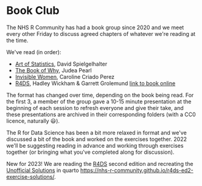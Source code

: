 # Book Club

The NHS R Community has had a book group since 2020 and we meet every other Friday to discuss agreed chapters of whatever we're reading at the time. 

We've read (in order):

* [Art of Statistics](https://github.com/nhs-r-community/book_group/tree/main/art_of_statistics), David Spielgelhalter
* [The Book of Why](https://github.com/nhs-r-community/book_group/tree/main/the_book_of_why), Judea Pearl
* [Invisible Women](https://github.com/nhs-r-community/book_group/tree/main/invisible_women), Caroline Criado Perez
* [R4DS](https://github.com/nhs-r-community/book_group/tree/main/r4ds), Hadley Wickham & Garrett Grolemund [link to book online](https://r4ds.hadley.co.nz/)

The format has changed over time, depending on the book being read. For the first 3, a member of the group gave a 10-15 minute presentation at the beginning of each session to refresh everyone and give their take, and these presentations are archived in their corresponding folders (with a CC0 licence, naturally 😃).

The R for Data Science has been a bit more relaxed in format and we've discussed a bit of the book and worked on the exercises together. 2022 we'll be suggesting reading in advance and working through exercises together (or bringing what you've completed along for discussion).

New for 2023!
We are reading the [R4DS](https://r4ds.hadley.nz/) second edition and recreating the [Unofficial Solutions](https://jrnold.github.io/r4ds-exercise-solutions/) in quarto https://nhs-r-community.github.io/r4ds-ed2-exercise-solutions/.
